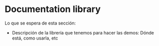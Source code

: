 # Documentation library

Lo que se espera de esta sección:
- Descripción de la librería que tenemos para hacer las demos: Dónde está, como usarla, etc